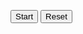 <button type=button class="timer-button" id="startButton">Start</button>
<button type=button class="timer-button" id="resetButton">Reset</button>
